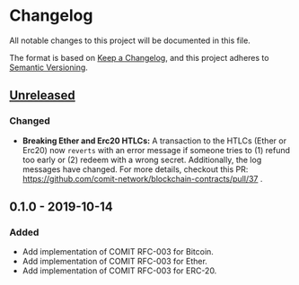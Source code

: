 # Changelog
All notable changes to this project will be documented in this file.

The format is based on [Keep a Changelog](https://keepachangelog.com/en/1.0.0/),
and this project adheres to [Semantic Versioning](https://semver.org/spec/v2.0.0.html).

## [Unreleased]

### Changed
- **Breaking Ether and Erc20 HTLCs:** A transaction to the HTLCs (Ether or Erc20) now `reverts` with an error message if someone tries to (1) refund too early or (2) redeem with a wrong secret. Additionally, the log messages have changed. For more details, checkout this PR: https://github.com/comit-network/blockchain-contracts/pull/37 .


## 0.1.0 - 2019-10-14
### Added
- Add implementation of COMIT RFC-003 for Bitcoin.
- Add implementation of COMIT RFC-003 for Ether.
- Add implementation of COMIT RFC-003 for ERC-20.

[Unreleased]: https://github.com/coblox/blockchain-contracts/compare/0.1.0...HEAD
[0.1.0]: https://github.com/coblox/blockchain-contracts/compare/ab341e430ca514576ac9ca553a35ba339f293cc3...0.1.0
